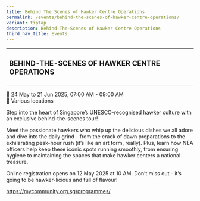 ```yaml
---
title: Behind The Scenes of Hawker Centre Operations
permalink: /events/behind-the-scenes-of-hawker-centre-operations/
variant: tiptap
description: Behind-The-Scenes of Hawker Centre Operations
third_nav_title: Events
---
```

<table style="minWidth: 25px">
<colgroup>
<col>
</colgroup>
<tbody>
<tr>
<td rowspan="1" colspan="1">
<h3>BEHIND-THE-SCENES OF HAWKER CENTRE OPERATIONS </h3>
</td>
</tr>
</tbody>
</table>
<p>📆 24 May to 21 Jun 2025, 07:00 AM - 09:00 AM&nbsp;
<br>📍 Various locations</p>
<p>Step into the heart of Singapore’s UNESCO-recognised hawker culture with
an exclusive behind-the-scenes tour!</p>
<p>Meet the passionate hawkers who whip up the delicious dishes we all adore
and dive into the daily grind - from the crack of dawn preparations to
the exhilarating peak-hour rush (it’s like an art form, really). Plus,
learn how NEA officers help keep these iconic spots running smoothly, from
ensuring hygiene to maintaining the spaces that make hawker centers a national
treasure.</p>
<p>Online registration opens on 12 May 2025 at 10 AM. Don’t miss out - it’s
going to be hawker-licious and full of flavour!</p>
<p><a href="https://mycommunity.org.sg/programmes/" rel="noopener noreferrer nofollow" target="_blank">https://mycommunity.org.sg/programmes/</a>
</p>